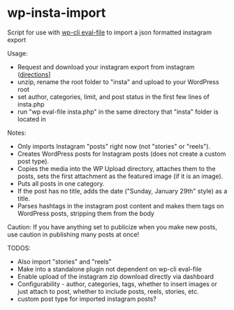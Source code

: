 # wp-insta-import
Script for use with [wp-cli eval-file](https://developer.wordpress.org/cli/commands/eval-file/) to import a json formatted instagram export 

Usage:
- Request and download your instagram export from instagram ([directions](https://help.instagram.com/181231772500920)]
- unzip, rename the root folder to "insta" and upload to your WordPress root 
- set author, categories, limit, and post status in the first few lines of insta.php 
- run "wp eval-file insta.php" in the same directory that "insta" folder is located in

Notes:
- Only imports Instagram "posts" right now (not "stories" or "reels"). 
- Creates WordPress posts for Instagram posts (does not create a custom post type). 
- Copies the media into the WP Upload directory, attaches them to the posts, sets the first attachment as the featured image (if it is an image). 
- Puts all posts in one category. 
- If the post has no title, adds the date ("Sunday, January 29th" style) as a title.
- Parses hashtags in the instagram post content and makes them tags on WordPress posts, stripping them from the body 

Caution: If you have anything set to publicize when you make new posts, use caution in publishing many posts at once! 

TODOS:
- Also import "stories" and "reels" 
- Make into a standalone plugin not dependent on wp-cli eval-file 
- Enable upload of the instagram zip download directly via dashboard 
- Configurability - author, categories, tags, whether to insert images or just attach to post, whether to include posts, reels, stories, etc.
- custom post type for imported instagram posts? 
